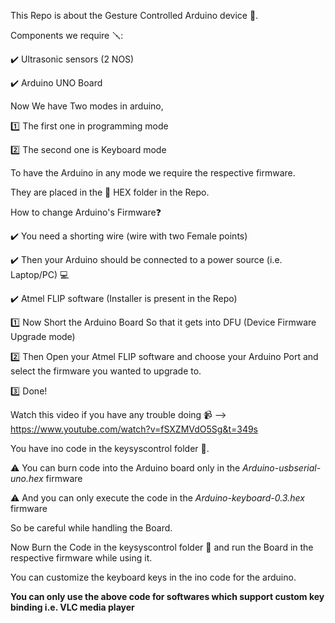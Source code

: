 This Repo is about the Gesture Controlled Arduino device 👋.


Components we require 🪛:

✔️ Ultrasonic sensors (2 NOS)

✔️ Arduino UNO Board


Now We have Two modes in arduino, 

1️⃣ The first one in programming mode 

2️⃣ The second one is Keyboard mode


To have the Arduino in any mode we require the respective firmware. 

They are placed in the 📁 HEX folder in the Repo.


How to change Arduino's Firmware❓

✔️ You need a shorting wire (wire with two Female points)

✔️ Then your Arduino should be connected to a power source (i.e. Laptop/PC) 💻

✔️ Atmel FLIP software (Installer is present in the Repo)



1️⃣ Now Short the Arduino Board So that it gets into DFU (Device Firmware Upgrade mode)

2️⃣ Then Open your Atmel FLIP software and choose your Arduino Port and select the firmware you wanted to upgrade to.

3️⃣ Done!


 Watch this video if you have any trouble doing 📹 --> https://www.youtube.com/watch?v=fSXZMVdO5Sg&t=349s

 

 You have ino code in the keysyscontrol folder 📁.
 
⚠️ You can burn code into the Arduino board only in the *Arduino-usbserial-uno.hex* firmware

⚠️ And you can only execute the code in the *Arduino-keyboard-0.3.hex* firmware



So be careful while handling the Board.


Now Burn the Code in the keysyscontrol folder 📁 and run the Board in the respective firmware while using it.


You can customize the keyboard keys in the ino code for the arduino.


**You can only use the above code for softwares which support custom key binding i.e. VLC media player**
